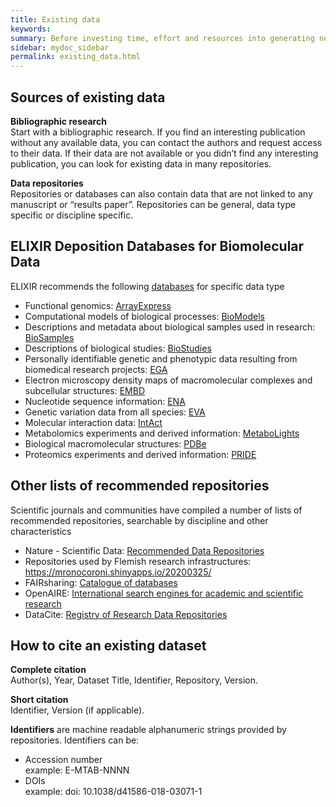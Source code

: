 ```yaml
---
title: Existing data
keywords:
summary: Before investing time, effort and resources into generating new data, look into what has already been done in the past in your field. By reusing data you increase its value and minimize redundancy.
sidebar: mydoc_sidebar
permalink: existing_data.html
---
```


## Sources of existing data

**Bibliographic research**<br/>Start with a bibliographic research. If you find an interesting publication without any available data, you can contact the authors and request access to their data. If their data are not available or you didn’t find any interesting publication, you can look for existing data in many repositories.

**Data repositories**<br/>Repositories or databases can also contain data that are not linked to any manuscript or “results paper”.
Repositories can be general, data type specific or discipline specific.

## ELIXIR Deposition Databases for Biomolecular Data
ELIXIR recommends the following [databases](https://elixir-europe.org/platforms/data/elixir-deposition-databases) for specific data type
 * Functional genomics: [ArrayExpress](https://www.ebi.ac.uk/arrayexpress/)
 * Computational models of biological processes: [BioModels](https://www.ebi.ac.uk/biomodels/)
 * Descriptions and metadata about biological samples used in research: [BioSamples](https://www.ebi.ac.uk/biosamples/)
 * Descriptions of biological studies: [BioStudies](https://www.ebi.ac.uk/biostudies/)
 * Personally identifiable genetic and phenotypic data resulting from biomedical research projects: [EGA](https://ega-archive.org)
 * Electron microscopy density maps of macromolecular complexes and subcellular structures: [EMBD](https://www.ebi.ac.uk/pdbe/emdb/)
 * Nucleotide sequence information: [ENA](https://www.ebi.ac.uk/ena)
 * Genetic variation data from all species: [EVA](https://www.ebi.ac.uk/eva/)
 * Molecular interaction data: [IntAct](https://www.ebi.ac.uk/intact/)
 * Metabolomics experiments and derived information: [MetaboLights](https://www.ebi.ac.uk/metabolights/)
 * Biological macromolecular structures: [PDBe](https://www.ebi.ac.uk/pdbe/)
 * Proteomics experiments and derived information: [PRIDE](https://www.ebi.ac.uk/pride/archive)

## Other lists of recommended repositories
Scientific journals and communities have compiled a number of lists of recommended repositories, searchable by discipline and other characteristics

* Nature - Scientific Data: [Recommended Data Repositories](https://www.nature.com/sdata/policies/repositories#general)
* Repositories used by Flemish research infrastructures: https://mronocoroni.shinyapps.io/20200325/
* FAIRsharing: [Catalogue of databases](https://fairsharing.org/databases/)
* OpenAIRE: [International search engines for academic and scientific research](https://explore.openaire.eu)
* DataCite: [Registry of Research Data Repositories]( https://www.re3data.org)

## How to cite an existing dataset
**Complete citation**<br/>Author(s), Year, Dataset Title, Identifier, Repository, Version.

**Short citation**<br/>Identifier, Version (if applicable).

**Identifiers** are machine readable alphanumeric strings provided by repositories. Identifiers can be:
* Accession number<br/>example: E-MTAB-NNNN
* DOIs<br/>example: doi: 10.1038/d41586-018-03071-1
